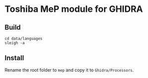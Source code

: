 # Toshiba MeP module for GHIDRA

## Build

```
cd data/languages
sleigh -a
```

## Install

Rename the root folder to `mep` and copy it to `Ghidra/Processors`.
